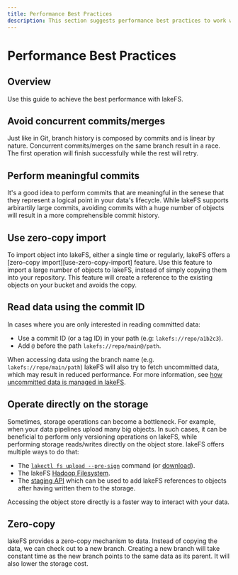 ```yaml
---
title: Performance Best Practices
description: This section suggests performance best practices to work with lakeFS.
--- 
```

# Performance Best Practices

## Overview

Use this guide to achieve the best performance with lakeFS.

## Avoid concurrent commits/merges

Just like in Git, branch history is composed by commits and is linear by nature.
Concurrent commits/merges on the same branch result in a race. The first operation will finish successfully while the rest will retry.

## Perform meaningful commits

It's a good idea to perform commits that are meaningful in the senese that they represent a logical point in your data's lifecycle. While lakeFS supports arbirartily large commits, avoiding commits with a huge number of objects will result in a more comprehensible commit history.

## Use zero-copy import

To import object into lakeFS, either a single time or regularly, lakeFS offers a [zero-copy import][use-zero-copy-import] feature.
Use this feature to import a large number of objects to lakeFS, instead of simply copying them into your repository.
This feature will create a reference to the existing objects on your bucket and avoids the copy.

## Read data using the commit ID

In cases where you are only interested in reading committed data:

* Use a commit ID (or a tag ID) in your path (e.g: `lakefs://repo/a1b2c3`).
* Add `@` before the path  `lakefs://repo/main@/path`.

When accessing data using the branch name (e.g. `lakefs://repo/main/path`) lakeFS will also try to fetch uncommitted data, which may result in reduced performance.
For more information, see [how uncommitted data is managed in lakeFS][representing-refs-and-uncommitted-metadata].

## Operate directly on the storage

Sometimes, storage operations can become a bottleneck. For example, when your data pipelines upload many big objects.
In such cases, it can be beneficial to perform only versioning operations on lakeFS, while performing storage reads/writes directly on the object store.
lakeFS offers multiple ways to do that:

* The [`lakectl fs upload --pre-sign`][lakectl-upload] command (or [download][lakectl-download]).
* The lakeFS [Hadoop Filesystem][hadoopfs].
* The [staging API][api-staging] which can be used to add lakeFS references to objects after having written them to the storage.

Accessing the object store directly is a faster way to interact with your data.

## Zero-copy

lakeFS provides a zero-copy mechanism to data. Instead of copying the data, we can check out to a new branch.
Creating a new branch will take constant time as the new branch points to the same data as its parent.
It will also lower the storage cost.

[hadoopfs]:  ../integrations/spark.md#lakefs-hadoop-filesystem
[zero-copy-import]:  ../howto/import.md#zero-copy-import
[lakectl-upload]:  ../reference/cli.md#lakectl-fs-upload
[lakectl-download]:  ../reference/cli.md#lakectl-fs-download
[api-staging]:  ../reference/api.md#operations-objects-stageObject
[representing-refs-and-uncommitted-metadata]:  how/versioning-internals.md#representing-references-and-uncommitted-metadata
